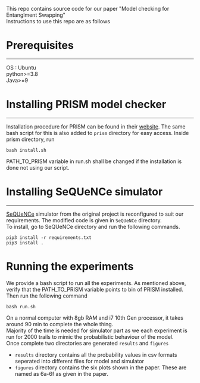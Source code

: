 This repo contains source code for our paper "Model checking for Entanglment Swapping"  
Instructions to use this repo are as follows  
# Prerequisites  

---
OS : Ubuntu  
python>=3.8  
Java>=9  
# Installing PRISM model checker  

---
Installation procedure for PRISM can be found in their [website](http://prismmodelchecker.org/manual/InstallingPRISM/Instructions).
The same bash script for this is also added to ``prism`` directory for easy access.  Inside prism directory, run  

```
bash install.sh
```
PATH_TO_PRISM variable in run.sh shall be changed if the installation is done not using our script.  

# Installing SeQUeNCe simulator  

---
[SeQUeNCe](https://sequence-toolbox.github.io/) simulator from the original project is reconfigured to suit our requirements. The modified code is given in ``SeQUeNCe`` directory.  
To install, go to SeQUeNCe directory and run the following commands. 
```
pip3 install -r requirements.txt  
pip3 install .  
```

# Running the experiments  
We provide a bash script to run all the experiments. As mentioned above, verify that the PATH_TO_PRISM variable points to bin of PRISM installed.  
Then run the following command  
```
bash run.sh
```
On a normal computer with 8gb RAM and i7 10th Gen processor, it takes around 90 min to complete the whole thing.  
Majority of the time is needed for simulator part as we each experiment is run for 2000 trails to mimic the probabilistic behaviour of the model.  
Once complete two directories are generated ``results`` and ``figures``  
- ``results`` directory contains all the probability values in csv formats seperated into different files for model and simulator  
- ``figures`` directory contains the six plots shown in the paper. These are named as 6a-6f as given in the paper.
